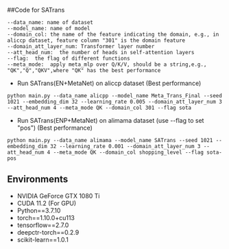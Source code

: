 ##Code for SATrans



```
--data_name: name of dataset
--model_name: name of model
--domain_col: the name of the feature indicating the domain, e.g., in aliccp dataset, feature column "301" is the domain feature
--domain_att_layer_num: Transformer layer number
--att_head_num:  the number of heads in self-attention layers
--flag:  the flag of different functions
--meta_mode:  apply meta_mlp over Q/K/V, should be a string,e.g., "QK","Q","QKV",where "QK" has the best performance 
```

- Run SATrans(EN+MetaNet) on aliccp dataset  (Best performance)
```
python main.py --data_name alicpp --model_name Meta_Trans_Final --seed 1021 --embedding_dim 32 --learning_rate 0.005 --domain_att_layer_num 3 --att_head_num 4 --meta_mode QK --domain_col 301 --flag sota
```
- Run SATrans(ENP+MetaNet) on alimama dataset  (use --flag to set "pos") (Best performance)
```
python main.py --data_name alimama --model_name SATrans --seed 1021 --embedding_dim 32 --learning_rate 0.001 --domain_att_layer_num 3 --att_head_num 4 --meta_mode QK --domain_col shopping_level --flag sota-pos
```


## Environments
- NVIDIA GeForce GTX 1080 Ti
- CUDA 11.2 (For GPU)
- Python==3.7.10
- torch==1.10.0+cu113
- tensorflow==2.7.0
- deepctr-torch==0.2.9
- scikit-learn==1.0.1



